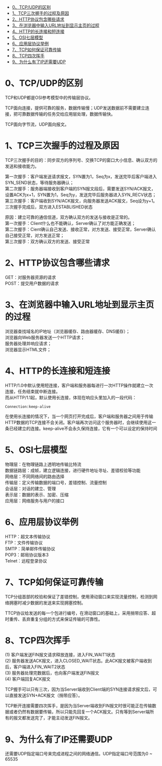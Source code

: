 - [0、TCP/UDP的区别](#0tcpudp的区别)
- [1、TCP三次握手的过程及原因](#1tcp三次握手的过程及原因)
- [2、HTTP协议包含哪些请求](#2http协议包含哪些请求)
- [3、在浏览器中输入URL地址到显示主页的过程](#3在浏览器中输入url地址到显示主页的过程)
- [4、HTTP的长连接和短连接](#4http的长连接和短连接)
- [5、OSI七层模型](#5osi七层模型)
- [6、应用层协议举例](#6应用层协议举例)
- [7、TCP如何保证可靠传输](#7tcp如何保证可靠传输)
- [8、TCP四次挥手](#8tcp四次挥手)
- [9、为什么有了IP还需要UDP](#9为什么有了ip还需要udp)
# 0、TCP/UDP的区别
TCP和UDP都是OSI参考模型中的传输层协议。

TCP面向连接，提供可靠的服务，数据传输慢；UDP发送数据前不需要建立连接，把可靠数据传输的任务交给应用层处理，数据传输快。

TCP面向字节流，UDP面向报文。

# 1、TCP三次握手的过程及原因
TCP三次握手的目的：同步双方的序列号、交换TCP的窗口大小信息、确认双方的发送和接收能力。

第一次握手：客户端发送请求报文，SYN置为1，Seq为x，发送完毕后客户端进入SYN_SEND状态，等待服务器确认；  
第二次握手：服务器端接收到客户端的SYN报文段后，需要发送SYN/ACK报文，设置ACK为x+1，SYN置为1，Seq为y，发送完毕后服务器进入SYN_RECV状态；  
第三次握手：客户端收到SYN/ACK报文，向服务器发送ACK报文，Seq设为y+1。三次握手完成后，双方进入ESTABLISHED状态

原因：建立可靠的通信信道，双方确认双方的发送与接收是正常的。  
第一次握手：Client什么也不能确认，Server确认了对方能正确发送；  
第二次握手：Cient确认自己发送、接收正常，对方发送、接受正常，Server确认自己接受正常，对方发送正常；  
第三次握手：双方确认双方的发送、接受正常

# 2、HTTP协议包含哪些请求
GET：对服务器资源的请求  
POST：提交用户数据的请求

# 3、在浏览器中输入URL地址到显示主页的过程
浏览器查找域名的IP地址（浏览器缓存、路由器缓存、DNS缓存）；  
浏览器向Web服务器发送一个HTTP请求；  
服务器处理并响应请求；  
浏览器显示HTML文件；

# 4、HTTP的长连接和短连接
HTTP/1.0中默认使用短连接，客户端和服务器每进行一次HTTP操作就建立一次连接，任务结束就中断连接。  
而从HTTP/1.1起，默认使用长连接，体现在响应头里加入的一段代码：

    Connection:keep-alive

在使用长连接的情况下，当一个网页打开完成后，客户端和服务器之间用于传输HTTP数据的TCP连接不会关闭。客户端再次访问这个服务器时，会继续使用这一条已经建立的连接。keep-alive不会永久保持连接，它有一个可以设定的保持时间

# 5、OSI七层模型
物理层：在物理链路上透明地传输比特流  
数据链路层：成帧，建立逻辑连接，进行硬件地址寻址、差错校验等功能  
网络层：不同网络间的路由选择  
传输层：定义传输数据的端口号，差错控制、流量控制  
会话层：对话的建立、管理  
表示层：数据的表示、加密、压缩  
应用层：网络服务与用户的接口

# 6、应用层协议举例
HTTP：超文本传输协议  
FTP：文件传输协议  
SMTP：简单邮件传输协议  
POP3：邮局协议版本3  
Telnet：远程登录协议

# 7、TCP如何保证可靠传输
TCP分组首部的校验和保证了差错控制，使用滑动窗口来实现流量控制，检测到网络拥塞时减少数据的发送来实现拥塞控制。

TTCP协议给发送的每一个包进行编号，在滑动窗口的基础上，采用捎带应答、超时重传、丢弃重复分组的方式来保证传输的可靠性。

# 8、TCP四次挥手
(1) 客户端发送FIN报文请求释放连接，进入FIN_WAIT1状态  
(2) 服务器发送ACK报文，进入CLOSED_WAIT状态。此ACK报文被客户端收到后，客户端进入FIN_WAIT2状态  
(3) 服务器处理完数据后，也向客户端发送FIN报文  
(4) 客户端回复ACK报文

TCP握手可以只有三次，因为当Server端收到Client端的SYN连接请求报文后，可以直接发送SYN+ACK报文（捎带应答）。

TCP断开连接需要四次挥手，是因为当Server端收到FIN报文时很可能正在传输数据或者仍然有数据要传输，所以只能先回复一个ACK报文。只有等到Server端所有的报文都发送完了，才能主动发送FIN报文。

# 9、为什么有了IP还需要UDP
还需要UDP指定端口号来完成进程之间的网络通信。UDP指定端口号范围为0 ~ 65535